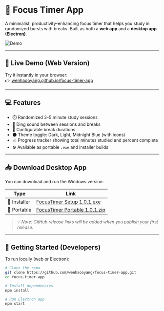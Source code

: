 # 🧠 Focus Timer App

A minimalist, productivity-enhancing focus timer that helps you study in randomized bursts with breaks. Built as both a **web app** and a **desktop app (Electron)**.

![Demo](https://github.com/wenhaooyang/focus-timer-app/assets/demo.gif)

---

## 🔗 Live Demo (Web Version)

Try it instantly in your browser:  
👉 [wenhaooyang.github.io/focus-timer-app](https://wenhaooyang.github.io/focus-timer-app)

---

## 💻 Features

- ⏱️ Randomized 3–5 minute study sessions
- 🔔 Ding sound between sessions and breaks
- 🧊 Configurable break durations
- 🌑 Theme toggle: Dark, Light, Midnight Blue (with icons)
- 📈 Progress tracker showing total minutes studied and percent complete
- ⚙️ Available as portable `.exe` and installer builds

---

## 📥 Download Desktop App

You can download and run the Windows version:

| Type         | Link                                                                 |
|--------------|----------------------------------------------------------------------|
| 🔧 Installer | [FocusTimer Setup 1.0.1.exe](https://github.com/wenhaooyang/focus-timer-app/releases) |
| 👜 Portable  | [FocusTimer Portable 1.0.1.zip](https://github.com/wenhaooyang/focus-timer-app/releases) |

> 💡 *Note: GitHub release links will be added when you publish your first release.*

---

## 🚀 Getting Started (Developers)

To run locally (web or Electron):

```bash
# Clone the repo
git clone https://github.com/wenhaooyang/focus-timer-app.git
cd focus-timer-app

# Install dependencies
npm install

# Run Electron app
npm start
